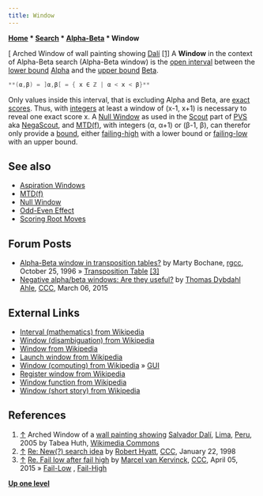 ```yaml
---
title: Window
---
```

**[Home](Home "Home") \* [Search](Search "Search") \* [Alpha-Beta](Alpha-Beta "Alpha-Beta") \* Window**



[ Arched Window of wall painting showing [Dalí](Category:Salvador_Dal%C3%AD "Category:Salvador Dalí") <a id="cite-note-1" href="#cite-ref-1">[1]</a>
A **Window** in the context of Alpha-Beta search (Alpha-Beta window) is the [open interval](https://en.wikipedia.org/wiki/Interval_%28mathematics%29#Terminology) between the [lower bound](Lower_Bound "Lower Bound") [Alpha](Alpha "Alpha") and the [upper bound](Upper_Bound "Upper Bound") [Beta](Beta "Beta"). 




```C++
**(α,β) = ]α,β[ = { x ∈ ℤ | α < x < β}**

```

Only values inside this interval, that is excluding Alpha and Beta, are [exact scores](Exact_Score "Exact Score"). Thus, with [integers](https://en.wikipedia.org/wiki/Integer) at least a window of (x-1, x+1) is necessary to reveal one exact score x. A [Null Window](Null_Window "Null Window") as used in the [Scout](Scout "Scout") part of [PVS](Principal_Variation_Search "Principal Variation Search") aka [NegaScout](NegaScout "NegaScout"), and [MTD(f)](MTD(f) "MTD(f)"), with integers (α, α+1) or (β-1, β), can therefor only provide a [bound](Bound "Bound"), either [failing-high](Fail-High "Fail-High") with a lower bound or [failing-low](Fail-Low "Fail-Low") with an upper bound. 



## See also


* [Aspiration Windows](Aspiration_Windows "Aspiration Windows")
* [MTD(f)](MTD(f) "MTD(f)")
* [Null Window](Null_Window "Null Window")
* [Odd-Even Effect](Odd-Even_Effect "Odd-Even Effect")
* [Scoring Root Moves](Ronald_de_Man#ScoringRootMoves "Ronald de Man")


## Forum Posts


* [Alpha-Beta window in transposition tables?](https://groups.google.com/d/msg/rec.games.chess.computer/p8GbiiLjp0o/81vZ3czsthIJ) by Marty Bochane, [rgcc](Computer_Chess_Forums "Computer Chess Forums"), October 25, 1996 » [Transposition Table](Transposition_Table "Transposition Table") <a id="cite-note-3" href="#cite-ref-3">[3]</a>
* [Negative alpha/beta windows: Are they useful?](http://www.talkchess.com/forum/viewtopic.php?t=55577) by [Thomas Dybdahl Ahle](Thomas_Dybdahl_Ahle "Thomas Dybdahl Ahle"), [CCC](CCC "CCC"), March 06, 2015


## External Links


* [Interval (mathematics) from Wikipedia](https://en.wikipedia.org/wiki/Interval_%28mathematics%29)
* [Window (disambiguation) from Wikipedia](https://en.wikipedia.org/wiki/Window_%28disambiguation%29)
* [Window from Wikipedia](https://en.wikipedia.org/wiki/Window)
* [Launch window from Wikipedia](https://en.wikipedia.org/wiki/Launch_window)
* [Window (computing) from Wikipedia](https://en.wikipedia.org/wiki/Window_%28computing%29) » [GUI](GUI "GUI")
* [Register window from Wikipedia](https://en.wikipedia.org/wiki/Register_window)
* [Window function from Wikipedia](https://en.wikipedia.org/wiki/Window_function)
* [Window (short story) from Wikipedia](https://en.wikipedia.org/wiki/Window_%28short_story%29)


## References


1. <a id="cite-ref-1" href="#cite-note-1">↑</a> Arched Window of a [wall painting showing](https://commons.wikimedia.org/wiki/File:Fenster-Dal%C3%AD.JPG) [Salvador Dalí](Category:Salvador_Dal%C3%AD "Category:Salvador Dalí"), [Lima](https://en.wikipedia.org/wiki/Lima), [Peru](https://en.wikipedia.org/wiki/Peru), 2005 by Tabea Huth, [Wikimedia Commons](https://en.wikipedia.org/wiki/Wikimedia_Commons)
2. <a id="cite-ref-2" href="#cite-note-2">↑</a>  [Re: New(?) search idea](https://www.stmintz.com/ccc/index.php?id=14539) by [Robert Hyatt](Robert_Hyatt "Robert Hyatt"), [CCC](CCC "CCC"), January 22, 1998
3. <a id="cite-ref-3" href="#cite-note-3">↑</a> [Re. Fail low after fail high](http://www.talkchess.com/forum/viewtopic.php?t=55889&start=8) by [Marcel van Kervinck](Marcel_van_Kervinck "Marcel van Kervinck"), [CCC](CCC "CCC"), April 05, 2015 » [Fail-Low](Fail-Low "Fail-Low") , [Fail-High](Fail-High "Fail-High")

**[Up one level](Alpha-Beta "Alpha-Beta")**







 

